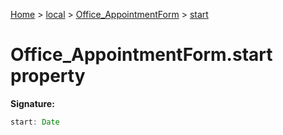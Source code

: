 [Home](./index) &gt; [local](local.md) &gt; [Office\_AppointmentForm](local.office_appointmentform.md) &gt; [start](local.office_appointmentform.start.md)

# Office\_AppointmentForm.start property


**Signature:**
```javascript
start: Date
```
